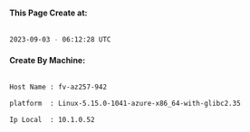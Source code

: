 
   
#### This Page Create at:

```bash

2023-09-03 - 06:12:28 UTC

```

#### Create By Machine:

```bash

Host Name : fv-az257-942

platform  : Linux-5.15.0-1041-azure-x86_64-with-glibc2.35

Ip Local  : 10.1.0.52

```

